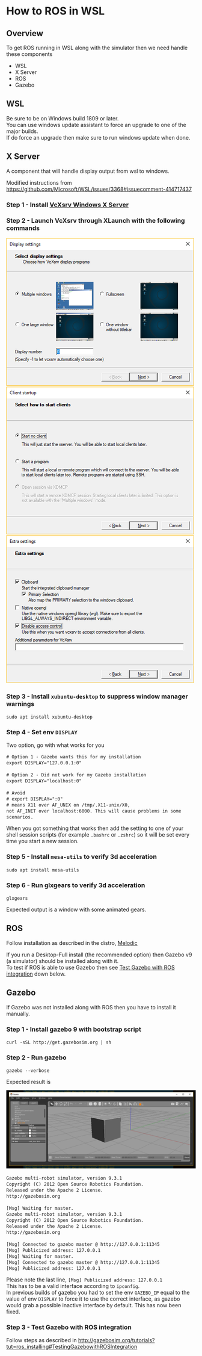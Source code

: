 # How to ROS in WSL

## Overview

To get ROS running in WSL along with the simulator then we need handle these components

- WSL
- X Server
- ROS
- Gazebo

## WSL

Be sure to be on Windows build 1809 or later.  
You can use windows update assistant to force an upgrade to one of the major builds.  
If do force an upgrade then make sure to run windows update when done.

## X Server

A component that will handle display output from wsl to windows.

Modified instructions from https://github.com/Microsoft/WSL/issues/3368#issuecomment-414717437

### Step 1 - Install [VcXsrv Windows X Server](https://sourceforge.net/projects/vcxsrv/)

### Step 2 - Launch VcXsrv through XLaunch with the following commands  
![VcXsr settings: display](./VcXsrv-settings-display.png)  
![VcXsr settings: client startup](./VcXsrv-settings-client-startup.png)  
![VcXsr settings: extra settings](./VcXsrv-settings-extra-settings.png)  

### Step 3 - Install `xubuntu-desktop` to suppress window manager warnings  
```
sudo apt install xubuntu-desktop
```

### Step 4 - Set env `DISPLAY`  
Two option, go with what works for you  
```
# Option 1 - Gazebo wants this for my installation
export DISPLAY="127.0.0.1:0"

# Option 2 - Did not work for my Gazebo installation
export DISPLAY="localhost:0"

# Avoid
# export DISPLAY=":0"
# means X11 over AF_UNIX on /tmp/.X11-unix/X0, not AF_INET over localhost:6000. This will cause problems in some scenarios.
```

When you got something that works then add the setting to one of your shell session scripts (for example `.bashrc` or `.zshrc`) so it will be set every time you start a new session.

### Step 5 - Install `mesa-utils` to verify 3d acceleration
```
sudo apt install mesa-utils
```

### Step 6 - Run glxgears to verify 3d acceleration
```
glxgears
```
Expected output is a window with some animated gears.


## ROS

Follow installation as described in the distro, [Melodic](http://wiki.ros.org/melodic/Installation/Ubuntu)

If you run a Desktop-Full install (the recommended option) then Gazebo v9 (a simulator) should be installed along with it.  
To test if ROS is able to use Gazebo then see [Test Gazebo with ROS integration](#Step-3---Test-Gazebo-with-ROS-integration) down below.

## Gazebo

If Gazebo was not installed along with ROS then you have to install it manually.

### Step 1 - Install gazebo 9 with bootstrap script

```
curl -sSL http://get.gazebosim.org | sh
```

### Step 2 - Run gazebo
```
gazebo --verbose
```

Expected result is 

![Gazebo window](./gazebo-success.png)

```
Gazebo multi-robot simulator, version 9.3.1
Copyright (C) 2012 Open Source Robotics Foundation.
Released under the Apache 2 License.
http://gazebosim.org

[Msg] Waiting for master.
Gazebo multi-robot simulator, version 9.3.1
Copyright (C) 2012 Open Source Robotics Foundation.
Released under the Apache 2 License.
http://gazebosim.org

[Msg] Connected to gazebo master @ http://127.0.0.1:11345
[Msg] Publicized address: 127.0.0.1
[Msg] Waiting for master.
[Msg] Connected to gazebo master @ http://127.0.0.1:11345
[Msg] Publicized address: 127.0.0.1
```

Please note the last line, `[Msg] Publicized address: 127.0.0.1`  
This has to be a valid interface according to `ipconfig`.  
In previous builds of gazebo you had to set the env `GAZEBO_IP` equal to the value of env `DISPLAY` to force it to use the correct interface, as gazebo would grab a possible inactive interface by default. This has now been fixed.

### Step 3 - Test Gazebo with ROS integration

Follow steps as described in http://gazebosim.org/tutorials?tut=ros_installing#TestingGazebowithROSIntegration
